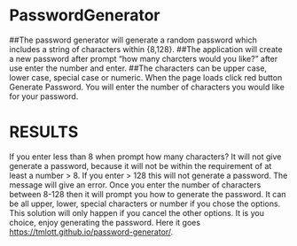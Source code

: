# PasswordGenerator
##The password generator will generate a random password which includes a string of characters within {8,128}.
##The application will create a new password after prompt “how many charcters would you like?” after use enter the number and enter.
##The characters can be upper case, lower case, special case or numeric.
When the page loads click red button Generate Password.
You will enter the number of characters you would like for your password.
# RESULTS
If you enter less than 8 when prompt how many characters? It will not give generate a password, because it will not be within the requirement of at least a number > 8.
If you enter > 128 this will not generate a password. The message will give an error.
Once you enter the number of characters between 8-128 then it will prompt you how to generate the password.
It can be all upper, lower, special characters or number if you chose the options. This solution will only happen if you cancel the other options.
It is you choice, enjoy generating the password. Here it goes
https://tmlott.github.io/password-generator/.
